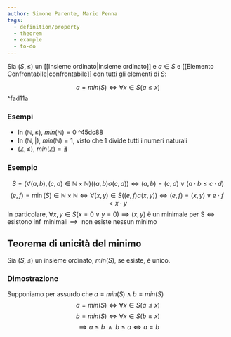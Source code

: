 ```yaml
---
author: Simone Parente, Mario Penna
tags:
  - definition/property
  - theorem
  - example
  - to-do
---
```

Sia $(S, \leq)$ un [[Insieme ordinato|insieme ordinato]] e  $a \in S$ e [[Elemento Confrontabile|confrontabile]] con tutti gli elementi di $S$:

$$a = min(S) \iff \forall x \in S (a \leq x)$$ ^fad11a
### Esempi
- In $(\mathbb{N}, \leq)$, $min(\mathbb{N})= 0$ ^45dc88
- In $(\mathbb{N}, |)$, $min(\mathbb{N})= 1$, visto che 1 divide tutti i numeri naturali
- $(\mathbb{Z}, \leq)$, $min(\mathbb{Z})= \nexists$
### Esempio
$$S = (\forall (a,b), (c,d) \in \mathbb{N} \times \mathbb{N}) ((a,b) \sigma (c,d)) \iff (a,b) = (c,d) \lor (a \cdot b \leq c \cdot d)$$
$$(e,f)=\min(S) \in \mathbb{N} \times \mathbb{N}\iff \forall (x,y) \in S ((e,f) \sigma (x,y)) \iff (e,f)=(x,y) \lor e \cdot f < x \cdot y$$
In particolare, $\forall x,y \in S (x=0 \lor y=0) \implies (x,y) \text{ è un minimale per S} \iff \text{ esistono } \inf \text{ minimali} \implies \text{ non esiste nessun minimo}$
## Teorema di unicità del minimo
Sia $(S, \leq)$ un insieme ordinato, $min(S)$, se esiste, è unico.
### Dimostrazione
Supponiamo per assurdo che $a=min(S) \land b=min(S)$
$$a = min(S) \iff \forall x \in S (a \leq x)$$
$$b=min(S) \iff \forall x \in S (b \leq x)$$
$$\implies a \leq b \; \; \land \; \; b \leq a \iff a = b$$
